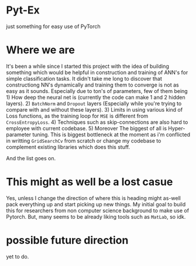 # Pyt-Ex
just something for easy use of PyTorch


# Where we are

It's been a while since I started this project with the idea of building something which would be helpful in construction and training of ANN's for simple classification tasks. It didn't take me long to discover that constructiong NN's dynamically and training them to converge is not as easy as it sounds. Especially due to ton's of parameters, few of them being
    1) How deep the neural net is (currently the code can make 1 and 2 hidden layers).
    2) `BatchNorm` and `Dropout` layers (Especially while you're trying to compare with and without these layers).
    3) Limits in using various kind of Loss functions, as the training loop for `MSE` is different from `CrossEntropyLoss`.
    4) Techniques such as skip-connections are also hard to employee with current codebase.
    5) Moreover The biggest of all is Hyper-parameter tuning. This is biggest bottleneck at the moment as i'm conflicted in writting `GridSearchCv` from scratch or change my codebase to complement existing libraries which does this stuff.

And the list goes on.

# This might as well be a lost casue

Yes, unless I change the direction of where this is heading might as-well pack everything up and start picking up new things. My initial goal to build this for researchers from non computer science background to make use of Pytorch. But, many seems to be already liking tools such as `MatLab`, so idk.

# possible future direction
  yet to do.